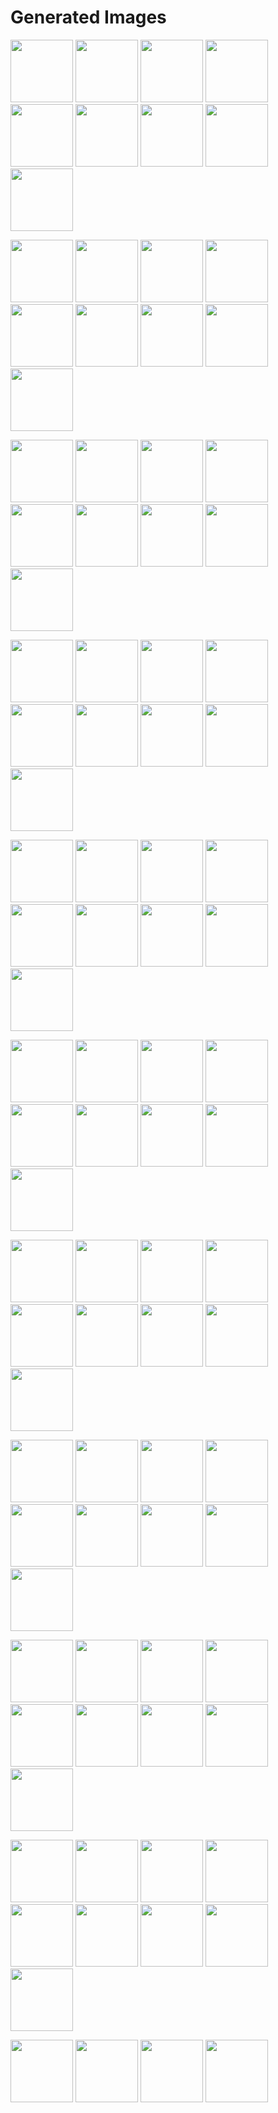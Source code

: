 # Generated Images



<img src="2025_09_02_01.webp" width="100"/> <img src="2025_09_02_02.webp" width="100"/> <img src="2025_09_02_03.webp" width="100"/> <img src="2025_09_02_04.webp" width="100"/> <img src="2025_09_02_05.webp" width="100"/> <img src="2025_09_02_06.webp" width="100"/> <img src="2025_09_02_07.webp" width="100"/> <img src="2025_09_02_08.webp" width="100"/> <img src="2025_09_02_09.webp" width="100"/>

<img src="2025_09_02_10.webp" width="100"/> <img src="2025_09_02_11.webp" width="100"/> <img src="2025_09_02_12.webp" width="100"/> <img src="2025_09_02_13.webp" width="100"/> <img src="2025_09_02_14.webp" width="100"/> <img src="2025_09_02_15.webp" width="100"/> <img src="2025_09_02_16.webp" width="100"/> <img src="2025_09_02_17.webp" width="100"/> <img src="2025_09_02_18.webp" width="100"/>

<img src="2025_09_02_19.webp" width="100"/> <img src="2025_09_02_20.webp" width="100"/> <img src="2025_09_02_21.webp" width="100"/> <img src="2025_09_02_22.webp" width="100"/> <img src="2025_09_02_23.webp" width="100"/> <img src="2025_09_02_24.webp" width="100"/> <img src="2025_09_02_25.webp" width="100"/> <img src="2025_09_02_26.webp" width="100"/> <img src="2025_09_02_27.webp" width="100"/>

<img src="2025_09_02_28.webp" width="100"/> <img src="2025_09_02_29.webp" width="100"/> <img src="2025_09_02_30.webp" width="100"/> <img src="2025_09_02_31.webp" width="100"/> <img src="2025_09_02_32.webp" width="100"/> <img src="2025_09_02_33.webp" width="100"/> <img src="2025_09_02_34.webp" width="100"/> <img src="2025_09_02_35.webp" width="100"/> <img src="2025_09_02_36.webp" width="100"/>

<img src="2025_09_02_37.webp" width="100"/> <img src="2025_09_02_38.webp" width="100"/> <img src="2025_09_02_39.webp" width="100"/> <img src="2025_09_02_40.webp" width="100"/> <img src="2025_09_02_41.webp" width="100"/> <img src="2025_09_02_42.webp" width="100"/> <img src="2025_09_02_43.webp" width="100"/> <img src="2025_09_02_44.webp" width="100"/> <img src="2025_09_02_45.webp" width="100"/>

<img src="2025_09_02_46.webp" width="100"/> <img src="2025_09_02_47.webp" width="100"/> <img src="2025_09_02_48.webp" width="100"/> <img src="2025_09_02_49.webp" width="100"/> <img src="2025_09_02_50.webp" width="100"/> <img src="2025_09_02_51.webp" width="100"/> <img src="2025_09_02_52.webp" width="100"/> <img src="2025_09_02_53.webp" width="100"/> <img src="2025_09_02_54.webp" width="100"/>

<img src="2025_09_02_55.webp" width="100"/> <img src="2025_09_02_56.webp" width="100"/> <img src="2025_09_02_57.webp" width="100"/> <img src="2025_09_02_58.webp" width="100"/> <img src="2025_09_02_59.webp" width="100"/> <img src="2025_09_02_60.webp" width="100"/> <img src="2025_09_02_61.webp" width="100"/> <img src="2025_09_02_62.webp" width="100"/> <img src="2025_09_02_63.webp" width="100"/>

<img src="2025_09_02_64.webp" width="100"/> <img src="2025_09_02_65.webp" width="100"/> <img src="2025_09_02_66.webp" width="100"/> <img src="2025_09_02_67.webp" width="100"/> <img src="2025_09_02_68.webp" width="100"/> <img src="2025_09_02_69.webp" width="100"/> <img src="2025_09_02_70.webp" width="100"/> <img src="2025_09_02_71.webp" width="100"/> <img src="2025_09_02_72.webp" width="100"/>

<img src="2025_09_02_73.webp" width="100"/> <img src="2025_09_02_74.webp" width="100"/> <img src="2025_09_02_75.webp" width="100"/> <img src="2025_09_02_76.webp" width="100"/> <img src="2025_09_02_77.webp" width="100"/> <img src="2025_09_02_78.webp" width="100"/> <img src="2025_09_02_79.webp" width="100"/> <img src="2025_09_02_80.webp" width="100"/> <img src="2025_09_02_81.webp" width="100"/>

<img src="2025_09_02_82.webp" width="100"/> <img src="2025_09_02_83.webp" width="100"/> <img src="2025_09_02_84.webp" width="100"/> <img src="2025_09_02_85.webp" width="100"/> <img src="2025_09_02_86.webp" width="100"/> <img src="2025_09_02_87.webp" width="100"/> <img src="2025_09_02_88.webp" width="100"/> <img src="2025_09_02_89.webp" width="100"/> <img src="2025_09_02_90.webp" width="100"/>

<img src="2025_09_02_91.webp" width="100"/> <img src="2025_09_02_92.webp" width="100"/> <img src="2025_09_02_93.webp" width="100"/> <img src="2025_09_02_94.webp" width="100"/>